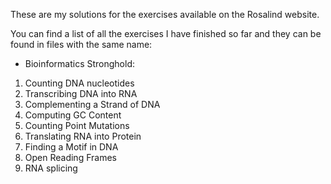 These are my solutions for the exercises available on the Rosalind website.

You can find a list of all the exercises I have finished so far and they can be found in files with the same name:

- Bioinformatics Stronghold:

1. Counting DNA nucleotides
2. Transcribing DNA into RNA
3. Complementing a Strand of DNA
4. Computing GC Content
5. Counting Point Mutations
6. Translating RNA into Protein
7. Finding a Motif in DNA
8. Open Reading Frames
9. RNA splicing
